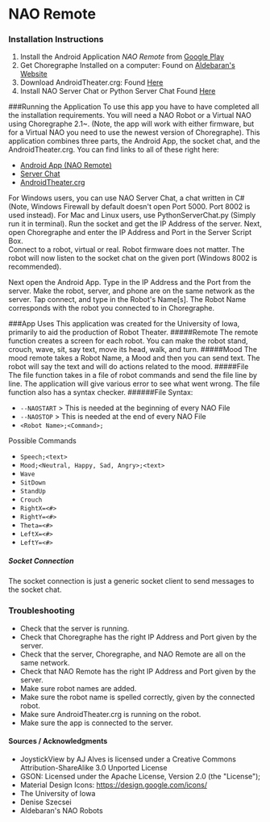 # NAO Remote

### Installation Instructions
  1.  Install the Android Application *NAO Remote* from [Google Play](https://play.google.com/store/apps/details?id=com.ryanwedoff.senor.naoservercontroller&hl=en) 
  2.  Get Choregraphe Installed on a computer:  Found on [Aldebaran's Website](https://www.aldebaran.com/en)
  3.  Download  AndroidTheater.crg:  Found [Here](https://github.com/szecsei/NAOAndroidTheater)
  4.  Install NAO Server Chat or Python Server Chat Found [Here](https://github.com/rwedoff/NAOServerChat/releases) 

###Running the Application
  To use this app you have to have completed all the installation requirements.  You will need a NAO Robot or a Virtual NAO using Choregraphe 2.1~.  (Note, the app will work
  with either firmware, but for a Virtual NAO you need to use the newest version of Choregraphe).
  This application combines three parts, the Android App, the socket chat, and the AndroidTheater.crg.  You can find links to all of these right here:
        
  +  [Android App (NAO Remote)](https://play.google.com/store/apps/details?id=com.ryanwedoff.senor.naoservercontroller&hl=en)
  +  [Server Chat](https://github.com/rwedoff/NAOServerChat/releases)
  +  [AndroidTheater.crg](https://github.com/szecsei/NAOAndroidTheater)
  
    
  For Windows users, you can use NAO Server Chat, a chat written in C# (Note, Windows Firewall by default doesn't open Port 5000.  Port 8002 is used instead). For Mac and Linux users, use PythonServerChat.py (Simply run it in terminal).
  Run the socket and get the IP Address of the server.
  Next, open Choregraphe and enter the IP Address and Port in the Server Script Box.  
  Connect to a robot, virtual or real.  Robot firmware does not matter.
  The robot will now listen to the socket chat on the given port (Windows 8002 is recommended).
  
  Next open the Android App.  Type in the IP Address and the Port from the server.  Make the robot, server, and phone are on the same network as the server.
  Tap connect, and type in the Robot's Name[s]. 
  The Robot Name corresponds with the robot you connected to in Choregraphe.
  
###App Uses
This application was created for the University of Iowa, primarily to aid the production of Robot Theater.
#####Remote
  The remote function creates a screen for each robot.  You can make the robot stand, crouch, wave, sit, say text, move its head, walk, and turn.
#####Mood
  The mood remote takes a Robot Name, a Mood and then you can send text.  The robot will say the text and will do actions related to the mood.
#####File
  The file function takes in a file of robot commands and send the file line by line.  The application will give various error to see what went wrong.
  The file function also has a syntax checker.
######File Syntax:
  * `--NAOSTART`  > This is needed at the beginning of every NAO File
  * `--NAOSTOP`   > This is needed at the end of every NAO File
  * `<Robot Name>;<Command>;`
  
  Possible Commands
  * `Speech;<text>`
  * `Mood;<Neutral, Happy, Sad, Angry>;<text>`
  * `Wave`
  * `SitDown`
  * `StandUp`
  * `Crouch`
  * `RightX=<#>`
  * `RightY=<#>`
  * `Theta=<#>`
  * `LeftX=<#>`
  * `LeftY=<#>`
  
##### Socket Connection
  The socket connection is just a generic socket client to send messages to the socket chat.
  

### Troubleshooting 
+ Check that the server is running.
+ Check that Choregraphe has the right IP Address and Port given by the server.
+ Check that the server, Choregraphe, and NAO Remote are all on the same network.
+ Check that NAO Remote has the right IP Address and Port given by the server.
+ Make sure robot names are added.
+ Make sure the robot name is spelled correctly, given by the connected robot.
+ Make sure AndroidTheater.crg is running on the robot.
+ Make sure the app is connected to the server.

 
#### Sources / Acknowledgments
+ JoystickView by AJ Alves is licensed under a Creative Commons Attribution-ShareAlike 3.0 Unported License
+ GSON: Licensed under the Apache License, Version 2.0 (the "License");
+ Material Design Icons: https://design.google.com/icons/
+ The University of Iowa
+ Denise Szecsei
+ Aldebaran's NAO Robots
